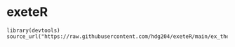 # exeteR


```
library(devtools)
source_url("https://raw.githubusercontent.com/hdg204/exeteR/main/ex_theme.R")
```
